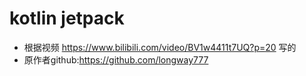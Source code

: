 # kotlin jetpack
- 根据视频 https://www.bilibili.com/video/BV1w4411t7UQ?p=20 写的
- 原作者github:https://github.com/longway777